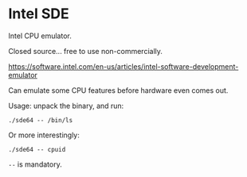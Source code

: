 # Intel SDE

Intel CPU emulator.

Closed source... free to use non-commercially.

<https://software.intel.com/en-us/articles/intel-software-development-emulator>

Can emulate some CPU features before hardware even comes out.

Usage: unpack the binary, and run:

    ./sde64 -- /bin/ls

Or more interestingly:

    ./sde64 -- cpuid

`--` is mandatory.
